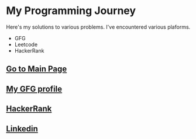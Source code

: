 # My Programming Journey
Here's my solutions to various problems. 
I've encountered various plaforms.
- GFG
- Leetcode
- HackerRank

## [Go to Main Page](https://iamvarunjoshi.github.io/)
## [My GFG profile](https://auth.geeksforgeeks.org/user/server_monk/practice/)
## [HackerRank](https://www.hackerrank.com/varunjoshicdg?hr_r=1)
## [Linkedin](https://www.linkedin.com/in/varun-joshi-32b04916a/)
